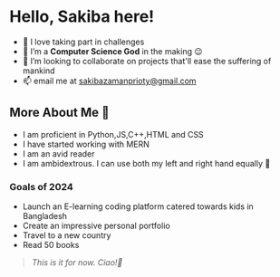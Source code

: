  # Hello, Sakiba here!

- 👀 I love taking part in challenges
- 🌱 I’m a **Computer Science God** in the making 😉
- 💞️ I’m looking to collaborate on projects that'll ease the suffering of mankind 
- 📫  email me at sakibazamanprioty@gmail.com

## More About Me :book:
- I am proficient in Python,JS,C++,HTML and CSS
- I have started working with MERN
- I am an avid reader
- I am ambidextrous. I can use both my left and right hand equally 👀


### Goals of 2024
- Launch an E-learning coding platform catered towards kids in Bangladesh
- Create an impressive personal portfolio
- Travel to a new country
- Read 50 books
  
>*This is it for now. Ciao!👋* 

<!---
bytesizedskibby/bytesizedskibby is a ✨ special ✨ repository because its `README.md` (this file) appears on your GitHub profile.
You can click the Preview link to take a look at your changes.
--->
